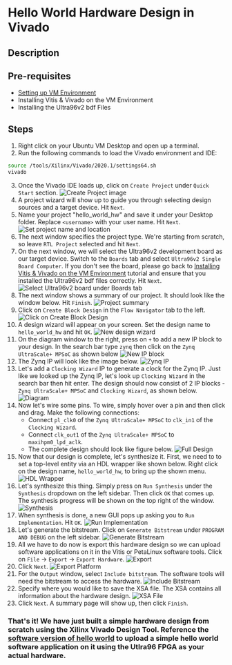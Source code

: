 # Hello World Hardware Design in Vivado
## Description

## Pre-requisites
- [Setting up VM Environment](../virtual_machine_setup/tutorial.md)
- Installing Vitis & Vivado on the VM Environment
- Installing the Ultra96v2 bdf Files

## Steps
1. Right click on your Ubuntu VM Desktop and open up a terminal.
2. Run the following commands to load the Vivado environment and IDE:
```bash
source /tools/Xilinx/Vivado/2020.1/settings64.sh
vivado
```
3. Once the Vivado IDE loads up, click on `Create Project` under `Quick Start` section.
![Create Project image](create_project.jpg "Click on Create Project")
4. A project wizard will show up to guide you through selecting design sources and a target device. Hit `Next`.
5. Name your project "hello_world_hw" and save it under your Desktop folder. Replace `<username>` with your user name. Hit `Next`.
![Set project name and location](name.png "Name your project hello_world_hw")
6. The next window specifies the project type. We're starting from scratch, so leave `RTL Project` selected and hit `Next`.
7. On the next window, we will select the Ultra96v2 development board as our target device. Switch to the `Boards` tab and select `Ultra96v2 Single Board Computer`. If you don't see the board, please go back to [Installing Vitis & Vivado on the VM Environment]() tutorial and ensure that you installed the Ultra96v2 bdf files correctly. Hit `Next`.
![Select Ultra96v2 board under Boards tab](select_board.jpg "Select Ultra96v2 board")
8. The next window shows a summary of our project. It should look like the window below. Hit `Finish`.
![Project summary](summary.png "Project summary")
9. Click on `Create Block Design` in the `Flow Navigator` tab to the left.
![Click on Create Block Design](create_block_design.jpg "Click on Create Block Design")
10. A design wizard will appear on your screen. Set the design name to `hello_world_hw` and hit `OK`.
![New design wizard](design_name.png "Name your design `hello_world_hw`")
11. On the diagram window to the right, press on `+` to add a new IP block to your design. In the search bar type `zynq` then click on the `Zynq UltraScale+ MPSoC` as shown below
![New IP block](search_zynq.jpg "Press on `+`")
12. The Zynq IP will look like the image below.
![Zynq IP](zynq.jpg)
13. Let's add a `Clocking Wizard` IP to generate a clock for the Zynq IP. Just like we looked up the Zynq IP, let's look up `Clocking Wizard` in the search bar then hit enter. The design should now consist of 2 IP blocks - `Zynq UltraScale+ MPSoC` and `Clocking Wizard`, as shown below.
![Diagram](zynq_n_cw.jpg)
14. Now let's wire some pins. To wire, simply hover over a pin and then click and drag. Make the following connections:
    - Connect `pl_clk0` of the `Zynq UltraScale+ MPSoC` to `clk_in1` of the `Clocking Wizard`.
    - Connect `clk_out1` of the `Zynq UltraScale+ MPSoC` to `maxihpm0_lpd_aclk`.
    - The complete design should look like figure below.
![Full Design](full_design.jpg) 
15. Now that our design is complete, let's synthesize it. First, we need to to set a top-level entity via an HDL wrapper like shown below. Right click on the design name, `hello_world_hw`, to bring up the shown menu.
![HDL Wrapper](top_level.jpg)
16. Let's synthesize this thing. Simply press on `Run Synthesis` under the `Synthesis` dropdown on the left sidebar. Then click `OK` that comes up. The synthesis progress will be shown on the top right of the window.
![Synthesis](synthesize.jpg)
17. When synthesis is done, a new GUI pops up asking you to `Run Implementation`. Hit `OK`.
![Run Implementation](implementation.jpg)
18. Let's generate the bitstream. Click on `Generate Bitstream` under `PROGRAM AND DEBUG` on the left sidebar.
![Generate Bitstream](generate_bitstream.jpg)
19. All we have to do now is export this hardware design so we can upload software applications on it in the Vitis or PetaLinux software tools. 
    Click on `File` -> `Export` -> `Export Hardware`.
![Export](export_hw.jpg)
20. Click `Next`.
![Export Platform](export_platform.jpg)
21. For the `Output` window, select `Include bitstream`. The software tools will need the bitstream to access the hardware.
![Include Bitstream](include_bit.jpg)
22. Specify where you would like to save the XSA file. The XSA contains all information about the hardware design.
![XSA File](path.jpg)
23. Click `Next`. A summary page will show up, then click `Finish`.

### That's it! We have just built a simple hardware design from scratch using the Xilinx Vivado Design Tool. Reference the [software version of hello world](../hello_world_sw/tutorial.md) to upload a simple hello world software application on it using the Utlra96 FPGA as your actual hardware.
